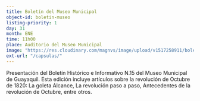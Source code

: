 ```yaml
---
title: Boletín del Museo Municipal
object-id: boletin-museo
listing-priority: 1
day: 31
month: ENE
time: 11h00
place: Auditorio del Museo Municipal
image: "https://res.cloudinary.com/magnvs/image/upload/v1517258911/boletin15_pi7rot.jpg"
ext-url: "/capsulas/"
---
```

Presentación del Boletín Histórico e Informativo N.15 del Museo Municipal de Guayaquil. Esta edición incluye artículos sobre la revolución de Octubre de 1820: La goleta Alcance, La revolución paso a paso, Antecedentes de la revolución de Octubre, entre otros.

